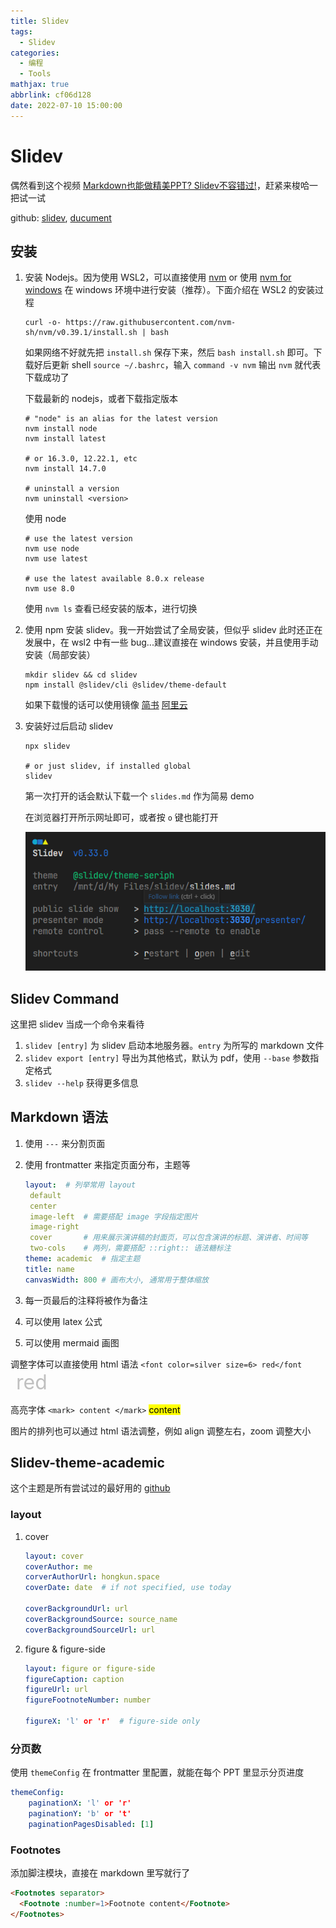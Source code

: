 ```yaml
---
title: Slidev
tags:
  - Slidev
categories:
  - 编程
  - Tools
mathjax: true
abbrlink: cf06d128
date: 2022-07-10 15:00:00
---
```


# Slidev

偶然看到这个视频 [Markdown也能做精美PPT? Slidev不容错过!](https://www.bilibili.com/video/BV1w94y1U73y)，赶紧来梭哈一把试一试

github: [slidev](https://github.com/slidevjs/slidev), [ducument](https://cn.sli.dev/guide/)

## 安装

1. 安装 Nodejs。因为使用 WSL2，可以直接使用 [nvm](https://github.com/nvm-sh/nvm#installing-and-updating) or 使用 [nvm for windows](https://github.com/coreybutler/nvm-windows) 在 windows 环境中进行安装（推荐）。下面介绍在 WSL2 的安装过程

   ```shell
   curl -o- https://raw.githubusercontent.com/nvm-sh/nvm/v0.39.1/install.sh | bash
   ```

   如果网络不好就先把 `install.sh` 保存下来，然后 `bash install.sh` 即可。下载好后更新 shell `source ~/.bashrc`，输入 `command -v nvm` 输出 `nvm` 就代表下载成功了

   下载最新的 nodejs，或者下载指定版本

   ```shell
   # "node" is an alias for the latest version
   nvm install node
   nvm install latest
   
   # or 16.3.0, 12.22.1, etc
   nvm install 14.7.0
   
   # uninstall a version
   nvm uninstall <version>	
   ```

   使用 node

   ```shell
   # use the latest version
   nvm use node
   nvm use latest
   
   # use the latest available 8.0.x release
   nvm use 8.0		
   ```

   使用 `nvm ls` 查看已经安装的版本，进行切换

2. 使用 npm 安装 slidev。我一开始尝试了全局安装，但似乎 slidev 此时还正在发展中，在 wsl2 中有一些 bug...建议直接在 windows 安装，并且使用手动安装（局部安装）

   ```shell
   mkdir slidev && cd slidev
   npm install @slidev/cli @slidev/theme-default
   ```

   如果下载慢的话可以使用镜像 [简书](https://blog.csdn.net/weixin_45182409/article/details/117981169) [阿里云](https://developer.aliyun.com/mirror/NPM)

3. 安装好过后启动 slidev

   ```shell
   npx slidev
   
   # or just slidev, if installed global
   slidev
   ```
   
   第一次打开的话会默认下载一个 `slides.md` 作为简易 demo
   
   在浏览器打开所示网址即可，或者按 `o` 键也能打开
   
   <img src="Slidev/image-20220611154654773.png" alt="image-20220611154654773"  />

## Slidev Command

这里把 slidev 当成一个命令来看待

1. `slidev [entry]` 为 slidev 启动本地服务器。`entry` 为所写的 markdown 文件
2. `slidev export [entry]` 导出为其他格式，默认为 pdf，使用 `--base`  参数指定格式
3. `slidev --help` 获得更多信息

## Markdown 语法

1. 使用 `---` 来分割页面

2. 使用 frontmatter 来指定页面分布，主题等

   ```yaml
   layout:	# 列举常用 layout
   	default
   	center
   	image-left	# 需要搭配 image 字段指定图片
   	image-right
   	cover		# 用来展示演讲稿的封面页，可以包含演讲的标题、演讲者、时间等
   	two-cols	# 两列，需要搭配 ::right:: 语法糖标注
   theme: academic	# 指定主题
   title: name
   canvasWidth: 800	# 画布大小, 通常用于整体缩放
   ```

3. 每一页最后的注释将被作为备注 <!-- content -->
4. 可以使用 latex 公式
5. 可以使用 mermaid 画图

调整字体可以直接使用 html 语法 `<font color=silver size=6> red</font` <font color=silver size=6> red</font>

高亮字体 `<mark> content </mark>` <mark> content </mark>

图片的排列也可以通过 html 语法调整，例如 align 调整左右，zoom 调整大小

## Slidev-theme-academic

这个主题是所有尝试过的最好用的 [github](https://github.com/alexanderdavide/slidev-theme-academic)

### layout

1. cover

   ```yaml
   layout: cover
   coverAuthor: me
   corverAuthorUrl: hongkun.space
   coverDate: date	# if not specified, use today
   
   coverBackgroundUrl: url
   coverBackgroundSource: source_name
   coverBackgroundSourceUrl: url
   ```

2. figure & figure-side

   ```yaml
   layout: figure or figure-side
   figureCaption: caption
   figureUrl: url
   figureFootnoteNumber: number
   
   figureX: 'l' or 'r'	# figure-side only
   ```

### 分页数

使用 `themeConfig` 在 frontmatter 里配置，就能在每个 PPT 里显示分页进度

```yaml
themeConfig:
	paginationX: 'l' or 'r'
	paginationY: 'b' or 't'
	paginationPagesDisabled: [1]
```

### Footnotes

添加脚注模块，直接在 markdown 里写就行了

```markdown
<Footnotes separator>
  <Footnote :number=1>Footnote content</Footnote>
</Footnotes>
```


